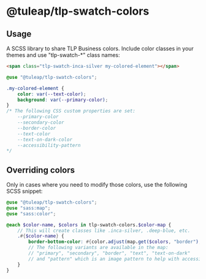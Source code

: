 # @tuleap/tlp-swatch-colors

## Usage

A SCSS library to share TLP Business colors. Include color classes in your themes and use "tlp-swatch-*" class names:

```html
<span class="tlp-swatch-inca-silver my-colored-element"></span>
```
```scss
@use "@tuleap/tlp-swatch-colors";

.my-colored-element {
    color: var(--text-color);
    background: var(--primary-color);
}
/* The following CSS custom properties are set:
    --primary-color
    --secondary-color
    --border-color
    --text-color
    --text-on-dark-color
    --accessibility-pattern
*/
```
## Overriding colors

Only in cases where you need to modify those colors, use the following SCSS snippet:

```scss
@use "@tuleap/tlp-swatch-colors";
@use "sass:map";
@use "sass:color";

@each $color-name, $colors in tlp-swatch-colors.$color-map {
    // This will create classes like .inca-silver, .deep-blue, etc.
    .#{$color-name} {
        border-bottom-color: #{color.adjust(map.get($colors, "border"), $lightness: - 20%)}
        // The following variants are available in the map:
        // "primary", "secondary", "border", "text", "text-on-dark"
        // and "pattern" which is an image pattern to help with accessibility
    }
}
```
